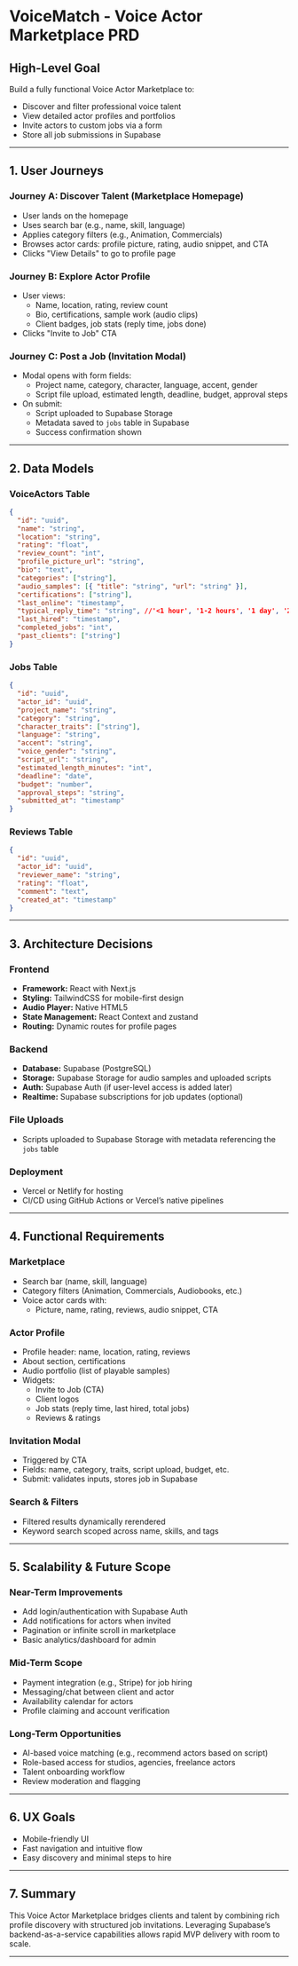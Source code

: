 # VoiceMatch - Voice Actor Marketplace PRD

## High-Level Goal

Build a fully functional Voice Actor Marketplace to:

- Discover and filter professional voice talent
- View detailed actor profiles and portfolios
- Invite actors to custom jobs via a form
- Store all job submissions in Supabase

---

## 1. User Journeys

### Journey A: Discover Talent (Marketplace Homepage)

- User lands on the homepage
- Uses search bar (e.g., name, skill, language)
- Applies category filters (e.g., Animation, Commercials)
- Browses actor cards: profile picture, rating, audio snippet, and CTA
- Clicks "View Details" to go to profile page

### Journey B: Explore Actor Profile

- User views:
  - Name, location, rating, review count
  - Bio, certifications, sample work (audio clips)
  - Client badges, job stats (reply time, jobs done)
- Clicks "Invite to Job" CTA

### Journey C: Post a Job (Invitation Modal)

- Modal opens with form fields:
  - Project name, category, character, language, accent, gender
  - Script file upload, estimated length, deadline, budget, approval steps
- On submit:
  - Script uploaded to Supabase Storage
  - Metadata saved to `jobs` table in Supabase
  - Success confirmation shown

---

## 2. Data Models

### VoiceActors Table

```json
{
  "id": "uuid",
  "name": "string",
  "location": "string",
  "rating": "float",
  "review_count": "int",
  "profile_picture_url": "string",
  "bio": "text",
  "categories": ["string"],
  "audio_samples": [{ "title": "string", "url": "string" }],
  "certifications": ["string"],
  "last_online": "timestamp",
  "typical_reply_time": "string", //'<1 hour', '1-2 hours', '1 day', '2+ days'
  "last_hired": "timestamp",
  "completed_jobs": "int",
  "past_clients": ["string"]
}
```

### Jobs Table

```json
{
  "id": "uuid",
  "actor_id": "uuid",
  "project_name": "string",
  "category": "string",
  "character_traits": ["string"],
  "language": "string",
  "accent": "string",
  "voice_gender": "string",
  "script_url": "string",
  "estimated_length_minutes": "int",
  "deadline": "date",
  "budget": "number",
  "approval_steps": "string",
  "submitted_at": "timestamp"
}
```

### Reviews Table

```json
{
  "id": "uuid",
  "actor_id": "uuid",
  "reviewer_name": "string",
  "rating": "float",
  "comment": "text",
  "created_at": "timestamp"
}
```

---

## 3. Architecture Decisions

### Frontend

- **Framework:** React with Next.js
- **Styling:** TailwindCSS for mobile-first design
- **Audio Player:** Native HTML5
- **State Management:** React Context and zustand
- **Routing:** Dynamic routes for profile pages

### Backend

- **Database:** Supabase (PostgreSQL)
- **Storage:** Supabase Storage for audio samples and uploaded scripts
- **Auth:** Supabase Auth (if user-level access is added later)
- **Realtime:** Supabase subscriptions for job updates (optional)

### File Uploads

- Scripts uploaded to Supabase Storage with metadata referencing the `jobs` table

### Deployment

- Vercel or Netlify for hosting
- CI/CD using GitHub Actions or Vercel’s native pipelines

---

## 4. Functional Requirements

### Marketplace

- Search bar (name, skill, language)
- Category filters (Animation, Commercials, Audiobooks, etc.)
- Voice actor cards with:
  - Picture, name, rating, reviews, audio snippet, CTA

### Actor Profile

- Profile header: name, location, rating, reviews
- About section, certifications
- Audio portfolio (list of playable samples)
- Widgets:
  - Invite to Job (CTA)
  - Client logos
  - Job stats (reply time, last hired, total jobs)
  - Reviews & ratings

### Invitation Modal

- Triggered by CTA
- Fields: name, category, traits, script upload, budget, etc.
- Submit: validates inputs, stores job in Supabase

### Search & Filters

- Filtered results dynamically rerendered
- Keyword search scoped across name, skills, and tags

---

## 5. Scalability & Future Scope

### Near-Term Improvements

- Add login/authentication with Supabase Auth
- Add notifications for actors when invited
- Pagination or infinite scroll in marketplace
- Basic analytics/dashboard for admin

### Mid-Term Scope

- Payment integration (e.g., Stripe) for job hiring
- Messaging/chat between client and actor
- Availability calendar for actors
- Profile claiming and account verification

### Long-Term Opportunities

- AI-based voice matching (e.g., recommend actors based on script)
- Role-based access for studios, agencies, freelance actors
- Talent onboarding workflow
- Review moderation and flagging

---

## 6. UX Goals

- Mobile-friendly UI
- Fast navigation and intuitive flow
- Easy discovery and minimal steps to hire

---

## 7. Summary

This Voice Actor Marketplace bridges clients and talent by combining rich profile discovery with structured job invitations. Leveraging Supabase’s backend-as-a-service capabilities allows rapid MVP delivery with room to scale.

---
